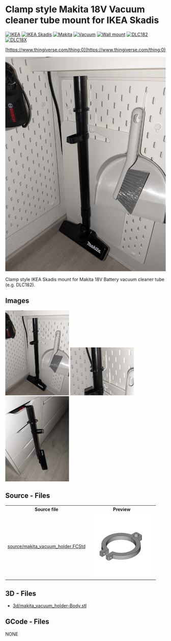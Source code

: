 # Clamp style Makita 18V Vacuum cleaner tube mount for IKEA Skadis
[![IKEA](https://img.shields.io/badge/IKEA-024c73)](https://www.thingiverse.com/tag:IKEA)
[![IKEA Skadis](https://img.shields.io/badge/IKEA_Skadis-024c73)](https://www.thingiverse.com/tag:IKEA_Skadis)
[![Makita](https://img.shields.io/badge/Makita-024c73)](https://www.thingiverse.com/tag:Makita)
[![Vacuum](https://img.shields.io/badge/Vacuum-024c73)](https://www.thingiverse.com/tag:Vacuum)
[![Wall mount](https://img.shields.io/badge/Wall_mount-024c73)](https://www.thingiverse.com/tag:Wall_mount)
[![DLC182](https://img.shields.io/badge/DLC182-024c73)](https://www.thingiverse.com/tag:DLC182)
[![DLC18X](https://img.shields.io/badge/DLC18X-024c73)](https://www.thingiverse.com/tag:DLC18X)

[https://www.thingiverse.com/thing:0](https://www.thingiverse.com/thing:0)


![thumbnail image](img/00_poc.jpg)


Clamp style IKEA Skadis mount for Makita 18V Battery vacuum cleaner tube (e.g. DLC182).

## Images
[<img src="img/00_poc.jpg" alt="img/00_poc.jpg" width="200"/>](img/00_poc.jpg)
[<img src="img/01_poc.jpg" alt="img/01_poc.jpg" width="200"/>](img/01_poc.jpg)
[<img src="img/02_poc.jpg" alt="img/02_poc.jpg" width="200"/>](img/02_poc.jpg)

## Source - Files

<table>
  <tr>
    <th>Source file</th>
    <th>Preview</th>
  </tr>
  <tr>
    <td>
        <a href="source/makita_vacuum_holder.FCStd">source/makita_vacuum_holder.FCStd</a>
    </td>
    <td>
        <img src="img/previews/makita_vacuum_holder.png" alt="img/previews/makita_vacuum_holder.png" width="200"/>
    </td>
  </tr>
</table>

## 3D - Files
* [3d/makita_vacuum_holder-Body.stl](3d/makita_vacuum_holder-Body.stl)

## GCode - Files
NONE